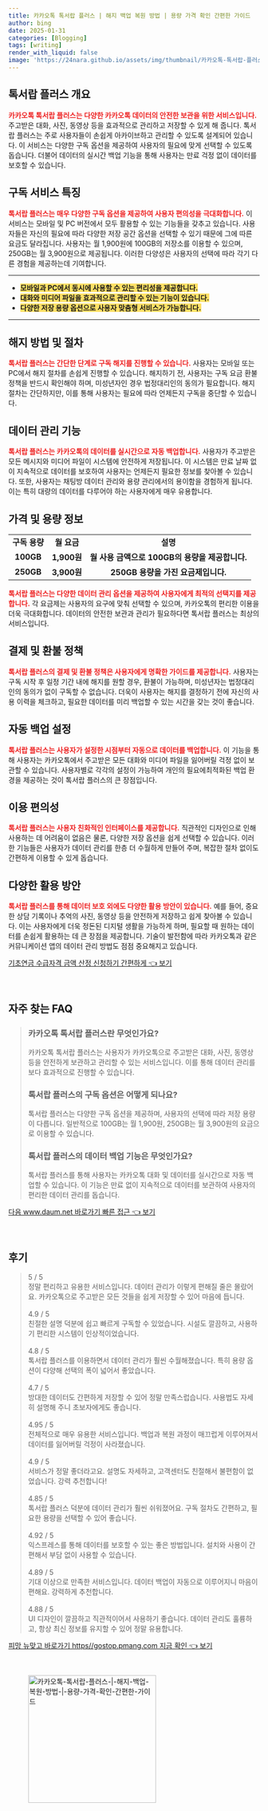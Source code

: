 ```yaml
---
title: 카카오톡 톡서랍 플러스 | 해지 백업 복원 방법 | 용량 가격 확인 간편한 가이드
author: bing
date: 2025-01-31
categories: [Blogging]
tags: [writing]
render_with_liquid: false
image: 'https://24nara.github.io/assets/img/thumbnail/카카오톡-톡서랍-플러스-|-해지-백업-복원-방법-|-용량-가격-확인-간편한-가이드.webp'
---
```



<h2 id='톡서랍 플러스 개요'>톡서랍 플러스 개요</h2>

<p><b><span style="color: #ee2323;">카카오톡 톡서랍 플러스는 다양한 카카오톡 데이터의 안전한 보관을 위한 서비스입니다.</span></b> 주고받은 대화, 사진, 동영상 등을 효과적으로 관리하고 저장할 수 있게 해 줍니다. 톡서랍 플러스는 주로 사용자들이 손쉽게 아카이브하고 관리할 수 있도록 설계되어 있습니다. 이 서비스는 다양한 구독 옵션을 제공하여 사용자의 필요에 맞게 선택할 수 있도록 돕습니다. 더불어 데이터의 실시간 백업 기능을 통해 사용자는 만료 걱정 없이 데이터를 보호할 수 있습니다.</p>

<h2 id='구독 서비스 특징'>구독 서비스 특징</h2>

<p><b><span style="color: #ee2323;">톡서랍 플러스는 매우 다양한 구독 옵션을 제공하여 사용자 편의성을 극대화합니다.</span></b> 이 서비스는 모바일 및 PC 버전에서 모두 활용할 수 있는 기능들을 갖추고 있습니다. 사용자들은 자신의 필요에 따라 다양한 저장 공간 옵션을 선택할 수 있기 때문에 그에 따른 요금도 달라집니다. 사용자는 월 1,900원에 100GB의 저장소를 이용할 수 있으며, 250GB는 월 3,900원으로 제공됩니다. 이러한 다양성은 사용자의 선택에 따라 각기 다른 경험을 제공하는데 기여합니다.</p>

<hr />

<ul>
    <li><b><span style="background-color: #ffe066;">모바일과 PC에서 동시에 사용할 수 있는 편리성을 제공합니다.</span></b></li>
    <li><b><span style="background-color: #ffe066;">대화와 미디어 파일을 효과적으로 관리할 수 있는 기능이 있습니다.</span></b></li>
    <li><b><span style="background-color: #ffe066;">다양한 저장 용량 옵션으로 사용자 맞춤형 서비스가 가능합니다.</span></b></li>
</ul>

<hr />

<h2 id='해지 방법 및 절차'>해지 방법 및 절차</h2>

<p><b><span style="color: #ee2323;">톡서랍 플러스는 간단한 단계로 구독 해지를 진행할 수 있습니다.</span></b> 사용자는 모바일 또는 PC에서 해지 절차를 손쉽게 진행할 수 있습니다. 해지하기 전, 사용자는 구독 요금 환불 정책을 반드시 확인해야 하며, 미성년자인 경우 법정대리인의 동의가 필요합니다. 해지 절차는 간단하지만, 이를 통해 사용자는 필요에 따라 언제든지 구독을 중단할 수 있습니다.</p>

<h2 id='데이터 관리 기능'>데이터 관리 기능</h2>

<p><b><span style="color: #ee2323;">톡서랍 플러스는 카카오톡의 데이터를 실시간으로 자동 백업합니다.</span></b> 사용자가 주고받은 모든 메시지와 미디어 파일이 시스템에 안전하게 저장됩니다. 이 시스템은 만료 날짜 없이 지속적으로 데이터를 보호하여 사용자는 언제든지 필요한 정보를 찾아볼 수 있습니다. 또한, 사용자는 채팅방 데이터 관리와 용량 관리에서의 용이함을 경험하게 됩니다. 이는 특히 대량의 데이터를 다루어야 하는 사용자에게 매우 유용합니다.</p>

<h2 id='가격 및 용량 정보'>가격 및 용량 정보</h2>

<table>
    <tr>
        <td style="text-align: center; height: 17px;"><b>구독 용량</b></td>
        <td style="text-align: center; height: 17px;"><b>월 요금</b></td>
        <td style="text-align: center; height: 17px;"><b>설명</b></td>
    </tr>
    <tr>
        <td style="text-align: center; height: 17px;"><b>100GB</b></td>
        <td style="text-align: center; height: 17px;"><b>1,900원</b></td>
        <td style="text-align: center; height: 17px;"><b>월 사용 금액으로 100GB의 용량을 제공합니다.</b></td>
    </tr>
    <tr>
        <td style="text-align: center; height: 17px;"><b>250GB</b></td>
        <td style="text-align: center; height: 17px;"><b>3,900원</b></td>
        <td style="text-align: center; height: 17px;"><b>250GB 용량을 가진 요금제입니다.</b></td>
    </tr>
</table>

<p><b><span style="color: #ee2323;">톡서랍 플러스는 다양한 데이터 관리 옵션을 제공하여 사용자에게 최적의 선택지를 제공합니다.</span></b> 각 요금제는 사용자의 요구에 맞춰 선택할 수 있으며, 카카오톡의 편리한 이용을 더욱 극대화합니다. 데이터의 안전한 보관과 관리가 필요하다면 톡서랍 플러스는 최상의 서비스입니다.</p>

<h2 id='결제 및 환불 정책'>결제 및 환불 정책</h2>

<p><b><span style="color: #ee2323;">톡서랍 플러스의 결제 및 환불 정책은 사용자에게 명확한 가이드를 제공합니다.</span></b> 사용자는 구독 시작 후 일정 기간 내에 해지를 원할 경우, 환불이 가능하며, 미성년자는 법정대리인의 동의가 없이 구독할 수 없습니다. 더욱이 사용자는 해지를 결정하기 전에 자신의 사용 이력을 체크하고, 필요한 데이터를 미리 백업할 수 있는 시간을 갖는 것이 좋습니다.</p>

<h2 id='자동 백업 설정'>자동 백업 설정</h2>

<p><b><span style="color: #ee2323;">톡서랍 플러스는 사용자가 설정한 시점부터 자동으로 데이터를 백업합니다.</span></b> 이 기능을 통해 사용자는 카카오톡에서 주고받은 모든 대화와 미디어 파일을 잃어버릴 걱정 없이 보관할 수 있습니다. 사용자별로 각각의 설정이 가능하여 개인의 필요에최적화된 백업 환경을 제공하는 것이 톡서랍 플러스의 큰 장점입니다.</p>

<h2 id='이용 편의성'>이용 편의성</h2>

<p><b><span style="color: #ee2323;">톡서랍 플러스는 사용자 친화적인 인터페이스를 제공합니다.</span></b> 직관적인 디자인으로 인해 사용하는 데 어려움이 없음은 물론, 다양한 저장 옵션을 쉽게 선택할 수 있습니다. 이러한 기능들은 사용자가 데이터 관리를 한층 더 수월하게 만들어 주며, 복잡한 절차 없이도 간편하게 이용할 수 있게 돕습니다.</p>

<h2 id='다양한 활용 방안'>다양한 활용 방안</h2>

<p><b><span style="color: #ee2323;">톡서랍 플러스를 통해 데이터 보호 외에도 다양한 활용 방안이 있습니다.</span></b> 예를 들어, 중요한 상담 기록이나 추억의 사진, 동영상 등을 안전하게 저장하고 쉽게 찾아볼 수 있습니다. 이는 사용자에게 더욱 정돈된 디지털 생활을 가능하게 하며, 필요할 때 원하는 데이터를 손쉽게 활용하는 데 큰 장점을 제공합니다. 기술이 발전함에 따라 카카오톡과 같은 커뮤니케이션 앱의 데이터 관리 방법도 점점 중요해지고 있습니다.</p>


<p><a class="click-button" title="기초연금 수급자격 금액 산정 신청하기 간편하게" href="https://24nara.github.io/posts/%EA%B8%B0%EC%B4%88%EC%97%B0%EA%B8%88-%EC%88%98%EA%B8%89%EC%9E%90%EA%B2%A9-%EA%B8%88%EC%95%A1-%EC%82%B0%EC%A0%95-%EC%8B%A0%EC%B2%AD%ED%95%98%EA%B8%B0-%EA%B0%84%ED%8E%B8%ED%95%98%EA%B2%8C/" rel="dofollow">기초연금 수급자격 금액 산정 신청하기 간편하게 👈 보기</a></p><br>
<h2 id='자주_찾는_FAQ'>자주 찾는 FAQ</h2>
<div itemscope="" itemtype="https://schema.org/FAQPage"> 
<blockquote> 
<div itemscope="" itemprop="mainEntity" itemtype="https://schema.org/Question"> 
<h3 itemprop="name">카카오톡 톡서랍 플러스란 무엇인가요?</h3> 
<div itemscope="" itemprop="acceptedAnswer" itemtype="https://schema.org/Answer"> 
<span itemprop="text"> 
<p>카카오톡 톡서랍 플러스는 사용자가 카카오톡으로 주고받은 대화, 사진, 동영상 등을 안전하게 보관하고 관리할 수 있는 서비스입니다. 이를 통해 데이터 관리를 보다 효과적으로 진행할 수 있습니다.</p> 
</span> 
</div> 
</div> 

<div itemscope="" itemprop="mainEntity" itemtype="https://schema.org/Question"> 
<h3 itemprop="name">톡서랍 플러스의 구독 옵션은 어떻게 되나요?</h3> 
<div itemscope="" itemprop="acceptedAnswer" itemtype="https://schema.org/Answer"> 
<span itemprop="text"> 
<p>톡서랍 플러스는 다양한 구독 옵션을 제공하며, 사용자의 선택에 따라 저장 용량이 다릅니다. 일반적으로 100GB는 월 1,900원, 250GB는 월 3,900원의 요금으로 이용할 수 있습니다.</p> 
</span> 
</div> 
</div> 

<div itemscope="" itemprop="mainEntity" itemtype="https://schema.org/Question"> 
<h3 itemprop="name">톡서랍 플러스의 데이터 백업 기능은 무엇인가요?</h3> 
<div itemscope="" itemprop="acceptedAnswer" itemtype="https://schema.org/Answer"> 
<span itemprop="text"> 
<p>톡서랍 플러스를 통해 사용자는 카카오톡 대화 및 데이터를 실시간으로 자동 백업할 수 있습니다. 이 기능은 만료 없이 지속적으로 데이터를 보관하여 사용자의 편리한 데이터 관리를 돕습니다.</p> 
</span> 
</div> 
</div> 
</blockquote> 
</div>
<p><a class="click-button" title="다음 www.daum.net 바로가기 빠른 접근" href="https://24nara.github.io/posts/%EB%8B%A4%EC%9D%8C-www.daum.net-%EB%B0%94%EB%A1%9C%EA%B0%80%EA%B8%B0-%EB%B9%A0%EB%A5%B8-%EC%A0%91%EA%B7%BC/" rel="dofollow">다음 www.daum.net 바로가기 빠른 접근 👈 보기</a></p><br>
<h2 id='후기'>후기</h2>
<div itemscope itemtype="https://schema.org/Product">
  <blockquote>
  <div itemprop="review" itemscope itemtype="https://schema.org/Review">
      <div itemprop="reviewRating" itemscope itemtype="https://schema.org/Rating"> <span itemprop="ratingValue">5</span> / <span itemprop="bestRating">5</span> </div>
      <span itemprop="reviewBody">정말 편리하고 유용한 서비스입니다. 데이터 관리가 이렇게 편해질 줄은 몰랐어요. 카카오톡으로 주고받은 모든 것들을 쉽게 저장할 수 있어 마음에 듭니다.</span>
  </div>
  <br>
  <div itemprop="review" itemscope itemtype="https://schema.org/Review">
      <div itemprop="reviewRating" itemscope itemtype="https://schema.org/Rating"> <span itemprop="ratingValue">4.9</span> / <span itemprop="bestRating">5</span> </div>
      <span itemprop="reviewBody">친절한 설명 덕분에 쉽고 빠르게 구독할 수 있었습니다. 시설도 깔끔하고, 사용하기 편리한 시스템이 인상적이었습니다.</span>
  </div>
  <br>
  <div itemprop="review" itemscope itemtype="https://schema.org/Review">
      <div itemprop="reviewRating" itemscope itemtype="https://schema.org/Rating"> <span itemprop="ratingValue">4.8</span> / <span itemprop="bestRating">5</span> </div>
      <span itemprop="reviewBody">톡서랍 플러스를 이용하면서 데이터 관리가 훨씬 수월해졌습니다. 특히 용량 옵션이 다양해 선택의 폭이 넓어서 좋았습니다.</span>
  </div>
  <br>
  <div itemprop="review" itemscope itemtype="https://schema.org/Review">
      <div itemprop="reviewRating" itemscope itemtype="https://schema.org/Rating"> <span itemprop="ratingValue">4.7</span> / <span itemprop="bestRating">5</span> </div>
      <span itemprop="reviewBody">방대한 데이터도 간편하게 저장할 수 있어 정말 만족스럽습니다. 사용법도 자세히 설명해 주니 초보자에게도 좋습니다.</span>
  </div>
  <br>
  <div itemprop="review" itemscope itemtype="https://schema.org/Review">
      <div itemprop="reviewRating" itemscope itemtype="https://schema.org/Rating"> <span itemprop="ratingValue">4.95</span> / <span itemprop="bestRating">5</span> </div>
      <span itemprop="reviewBody">전체적으로 매우 유용한 서비스입니다. 백업과 복원 과정이 매끄럽게 이루어져서 데이터를 잃어버릴 걱정이 사라졌습니다.</span>
  </div>
  <br>
  <div itemprop="review" itemscope itemtype="https://schema.org/Review">
      <div itemprop="reviewRating" itemscope itemtype="https://schema.org/Rating"> <span itemprop="ratingValue">4.9</span> / <span itemprop="bestRating">5</span> </div>
      <span itemprop="reviewBody">서비스가 정말 좋더라고요. 설명도 자세하고, 고객센터도 친절해서 불편함이 없었습니다. 강력 추천합니다!</span>
  </div>
  <br>
  <div itemprop="review" itemscope itemtype="https://schema.org/Review">
      <div itemprop="reviewRating" itemscope itemtype="https://schema.org/Rating"> <span itemprop="ratingValue">4.85</span> / <span itemprop="bestRating">5</span> </div>
      <span itemprop="reviewBody">톡서랍 플러스 덕분에 데이터 관리가 훨씬 쉬워졌어요. 구독 절차도 간편하고, 필요한 용량을 선택할 수 있어 좋습니다.</span>
  </div>
  <br>
  <div itemprop="review" itemscope itemtype="https://schema.org/Review">
      <div itemprop="reviewRating" itemscope itemtype="https://schema.org/Rating"> <span itemprop="ratingValue">4.92</span> / <span itemprop="bestRating">5</span> </div>
      <span itemprop="reviewBody">익스프레스를 통해 데이터를 보호할 수 있는 좋은 방법입니다. 설치와 사용이 간편해서 부담 없이 사용할 수 있습니다.</span>
  </div>
  <br>
  <div itemprop="review" itemscope itemtype="https://schema.org/Review">
      <div itemprop="reviewRating" itemscope itemtype="https://schema.org/Rating"> <span itemprop="ratingValue">4.89</span> / <span itemprop="bestRating">5</span> </div>
      <span itemprop="reviewBody">기대 이상으로 만족한 서비스입니다. 데이터 백업이 자동으로 이루어지니 마음이 편해요. 강력하게 추천합니다.</span>
  </div>
  <br>
  <div itemprop="review" itemscope itemtype="https://schema.org/Review">
      <div itemprop="reviewRating" itemscope itemtype="https://schema.org/Rating"> <span itemprop="ratingValue">4.88</span> / <span itemprop="bestRating">5</span> </div>
      <span itemprop="reviewBody">UI 디자인이 깔끔하고 직관적이어서 사용하기 좋습니다. 데이터 관리도 훌륭하고, 항상 최신 정보를 유지할 수 있어 정말 유용합니다.</span>
  </div>
  </blockquote>
</div>
<p><a class="click-button" title="피망 뉴맞고 바로가기 https//gostop.pmang.com 지금 확인" href="https://24nara.github.io/posts/%ED%94%BC%EB%A7%9D-%EB%89%B4%EB%A7%9E%EA%B3%A0-%EB%B0%94%EB%A1%9C%EA%B0%80%EA%B8%B0-httpsgostop.pmang.com-%EC%A7%80%EA%B8%88-%ED%99%95%EC%9D%B8/" rel="dofollow">피망 뉴맞고 바로가기 https//gostop.pmang.com 지금 확인 👈 보기</a></p><br>
<figure class="image"><img src="https://24nara.github.io/assets/img/thumbnail/카카오톡-톡서랍-플러스-|-해지-백업-복원-방법-|-용량-가격-확인-간편한-가이드.webp" alt="카카오톡-톡서랍-플러스-|-해지-백업-복원-방법-|-용량-가격-확인-간편한-가이드" width="256" height="256"></figure>